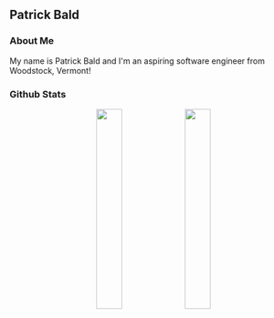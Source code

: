 
## Patrick Bald

### About Me

My name is Patrick Bald and I'm an aspiring software engineer from Woodstock, Vermont!

### Github Stats

<div align="center">
  <img align="center" width="30%" src="https://github-readme-stats.vercel.app/api?username=patrickbald&show_icons=true" /> <img align="center" width="30%" src="https://github- readme-stats.vercel.app/api/top-langs/?username=patrickbald&layout=compact" />
 </div>

<!--
**patrickbald/patrickbald** is a ✨ _special_ ✨ repository because its `README.md` (this file) appears on your GitHub profile.

Here are some ideas to get you started:

- 🔭 I’m currently working on ...
- 🌱 I’m currently learning ...
- 👯 I’m looking to collaborate on ...
- 🤔 I’m looking for help with ...
- 💬 Ask me about ...
- 📫 How to reach me: ...
- 😄 Pronouns: ...
- ⚡ Fun fact: ...
-->




